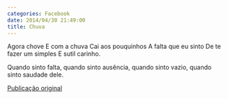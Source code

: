 ```yaml
---
categories: Facebook
date: 2014/04/30 21:49:00
title: Chuva
---
```


Agora chove
E com a chuva
Cai aos pouquinhos
A falta que eu sinto
De te fazer um simples
E sutil carinho.

Quando sinto falta, quando sinto ausência, quando sinto vazio, quando sinto saudade dele.

[Publicação original](https://www.facebook.com/permalink.php?story_fbid=1418040005133030&id=1418031755133855)
